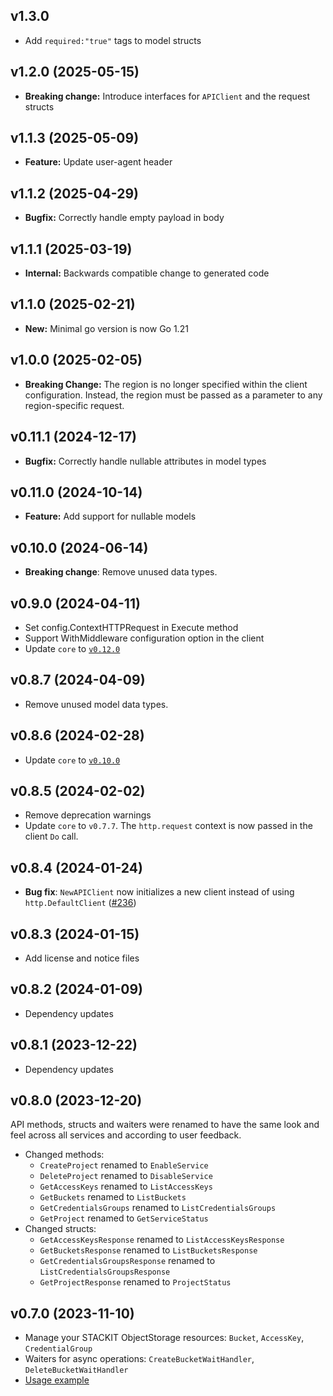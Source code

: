 ## v1.3.0 
- Add `required:"true"` tags to model structs

## v1.2.0 (2025-05-15)
- **Breaking change:** Introduce interfaces for `APIClient` and the request structs

## v1.1.3 (2025-05-09)
- **Feature:** Update user-agent header

## v1.1.2 (2025-04-29)
- **Bugfix:** Correctly handle empty payload in body

## v1.1.1 (2025-03-19)
- **Internal:** Backwards compatible change to generated code

## v1.1.0 (2025-02-21)
- **New:** Minimal go version is now Go 1.21

## v1.0.0 (2025-02-05)
- **Breaking Change:** The region is no longer specified within the client configuration. Instead, the region must be passed as a parameter to any region-specific request.

## v0.11.1 (2024-12-17)

- **Bugfix:** Correctly handle nullable attributes in model types

## v0.11.0 (2024-10-14)

- **Feature:** Add support for nullable models

## v0.10.0 (2024-06-14)

- **Breaking change**: Remove unused data types.

## v0.9.0 (2024-04-11)

- Set config.ContextHTTPRequest in Execute method
- Support WithMiddleware configuration option in the client
- Update `core` to [`v0.12.0`](../../core/CHANGELOG.md#v0120-2024-04-11)

## v0.8.7 (2024-04-09)

- Remove unused model data types.

## v0.8.6 (2024-02-28)

- Update `core` to [`v0.10.0`](../../core/CHANGELOG.md#v0100-2024-02-27)

## v0.8.5 (2024-02-02)

- Remove deprecation warnings
- Update `core` to `v0.7.7`. The `http.request` context is now passed in the client `Do` call.

## v0.8.4 (2024-01-24)

- **Bug fix**: `NewAPIClient` now initializes a new client instead of using `http.DefaultClient` ([#236](https://github.com/stackitcloud/stackit-sdk-go/issues/236))

## v0.8.3 (2024-01-15)

- Add license and notice files

## v0.8.2 (2024-01-09)

- Dependency updates

## v0.8.1 (2023-12-22)

- Dependency updates

## v0.8.0 (2023-12-20)

API methods, structs and waiters were renamed to have the same look and feel across all services and according to user feedback.

- Changed methods:
  - `CreateProject` renamed to `EnableService`
  - `DeleteProject` renamed to `DisableService`
  - `GetAccessKeys` renamed to `ListAccessKeys`
  - `GetBuckets` renamed to `ListBuckets`
  - `GetCredentialsGroups` renamed to `ListCredentialsGroups`
  - `GetProject` renamed to `GetServiceStatus`
- Changed structs:
  - `GetAccessKeysResponse` renamed to `ListAccessKeysResponse`
  - `GetBucketsResponse` renamed to `ListBucketsResponse`
  - `GetCredentialsGroupsResponse` renamed to `ListCredentialsGroupsResponse`
  - `GetProjectResponse` renamed to `ProjectStatus`

## v0.7.0 (2023-11-10)

- Manage your STACKIT ObjectStorage resources: `Bucket`, `AccessKey`, `CredentialGroup`
- Waiters for async operations: `CreateBucketWaitHandler`, `DeleteBucketWaitHandler`
- [Usage example](https://github.com/stackitcloud/stackit-sdk-go/tree/main/examples/objectstorage)
